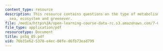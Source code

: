 ```yaml
---
content_type: resource
description: This resource contains questions on the type of metabolism, sargasso
  sea, ecosystem and greenever.
file: /media/https%3A/open-learning-course-data-rc.s3.amazonaws.com/7-014-introductory-biology-spring-2005/76b31e625378e4ec08fed6fb73ead799_ps5q_05.pdf
file_type: application/pdf
resourcetype: Document
title: ps5q_05.pdf
uid: 76b31e62-5378-e4ec-08fe-d6fb73ead799
---
```

